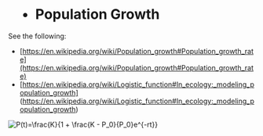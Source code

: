#  • Population Growth

See the following:

* [https://en.wikipedia.org/wiki/Population_growth#Population_growth_rate](https://en.wikipedia.org/wiki/Population_growth#Population_growth_rate)
* [https://en.wikipedia.org/wiki/Logistic_function#In_ecology:_modeling_population_growth] (https://en.wikipedia.org/wiki/Logistic_function#In_ecology:_modeling_population_growth)

<img src="https://latex.codecogs.com/gif.latex?P(t)=\frac{K}{1&space;&plus;&space;\frac{K&space;-&space;P_0}{P_0}e^{-rt}}" title="P(t)=\frac{K}{1 + \frac{K - P_0}{P_0}e^{-rt}}" />
